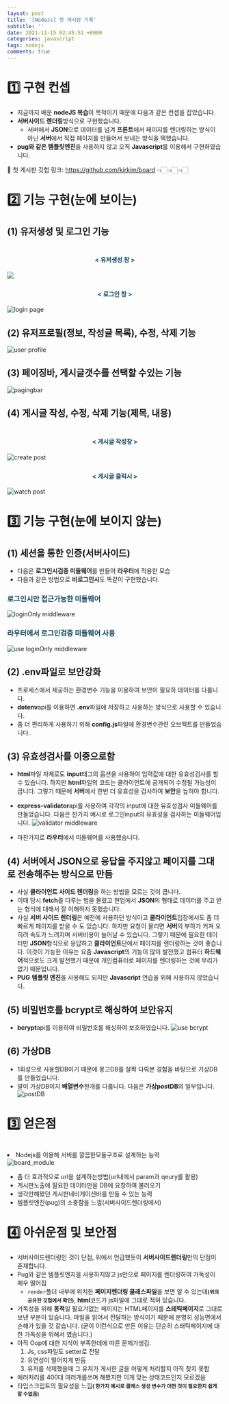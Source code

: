 ```yaml
---
layout: post
title: '[NodeJs] 첫 게시판 기록'
subtitle: ''
date: 2021-11-15 02:45:51 +0900
categories: javascript
tags: nodejs
comments: true
---
```


<h1>1️⃣ 구현 컨셉</h1>

- 지금까지 배운 <b class="green">nodeJS 복습</b>이 목적이기 때문에 다음과 같은 컨셉을 잡았습니다.
- <b class="green">서버사이드 렌더링</b>방식으로 구현했습니다.
  - 서버에서 <b class="brown">JSON</b>으로 데이터를 넘겨 **프론트**에서 페이지를 렌더링하는 방식이 아닌 **서버**에서 직접 페이지를 만들어서 보내는 방식을 택했습니다.
- <b class="green">pug와 같은 템플릿엔진</b>을 사용하지 않고 오직 <b class="brown">Javascript</b>를 이용해서 구현하였습니다.

🌈 첫 게시판 깃헙 링크: <a href="https://github.com/kirkim/board">https://github.com/kirkim/board</a> 👈🏻👈🏻👈🏻

<h1 class="ksubject">2️⃣ 기능 구현(눈에 보이는)</h1>

## (1) 유저생성 및 로그인 기능

<div class="explain-cover">
    <div class="explain-left" style="padding-top:1%">
        <h4 align="middle" style="color:#0e435c;">&lt; 유저생성 창 &gt;</h4>
        <img src="/assets/img/nodeJs/board/6.png">
    </div>
    <div class="explain-right" style="padding-top:1%">
        <h4 align="middle" style="color:#0e435c;">&lt; 로그인 창 &gt;</h4>
        <img src="/assets/img/nodeJs/board/1.png" alt="login page">
    </div>
</div>

## (2) 유저프로필(정보, 작성글 목록), 수정, 삭제 기능

  <img src="/assets/img/nodeJs/board/2.png" alt="user profile">

## (3) 페이징바, 게시글갯수를 선택할 수있는 기능

  <img src="/assets/img/nodeJs/board/3.png" alt="pagingbar">

## (4) 게시글 작성, 수정, 삭제 기능(제목, 내용)

<div class="explain-cover">
    <div class="explain-left" style="padding-top:1%">
        <h4 align="middle" style="color:#0e435c;">&lt; 게시글 작성창 &gt;</h4>
        <img src="/assets/img/nodeJs/board/4.png" alt="create post">
    </div>
    <div class="explain-right" style="padding-top:1%">
        <h4 align="middle" style="color:#0e435c;">&lt; 게시글 클릭시 &gt;</h4>
        <img src="/assets/img/nodeJs/board/5.png" alt="watch post">
    </div>
</div>

<h1 class="ksubject">3️⃣ 기능 구현(눈에 보이지 않는)</h1>

## (1) 세션을 통한 인증(서버사이드)

- 다음은 **로그인시검증 미들웨어**를 만들어 **라우터**에 적용한 모습
- 다음과 같은 방법으로 **비로그인시**도 똑같이 구현했습니다.

<h3 style="color:#0e435c;">로그인시만 접근가능한 미들웨어</h3>
<img src="/assets/img/nodeJs/board/7.png" alt="loginOnly middleware">
<h3 style="color:#0e435c;">라우터에서 로그인검증 미들웨어 사용</h3>
<img src="/assets/img/nodeJs/board/8.png" alt="use loginOnly middleware">

## (2) .env파일로 보안강화

- 프로세스에서 제공하는 환경변수 기능을 이용하여 보안이 필요하 데이터를 다룹니다.
- <b class="brown">dotenv</b>api를 이용하면 **.env**파일에 저장하고 사용하는 방식으로 사용할 수 있습니다.
- 좀 더 편리하게 사용하기 위해 <b class="bronw">config.js</b>파일에 환경변수관련 오브젝트를 만들었습니다.

## (3) 유효성검사를 이중으로함

- **html**파일 자체로도 **input**태그의 옵션을 사용하여 입력값에 대한 유효성검사를 할 수 있습니다. 하지만 **html**파일의 코드는 클라이언트에 공개되어 수정될 가능성이 큽니다. 그렇기 때문에 **서버**에서 한번 더 유효성을 검사하여 **보안**을 높혀야 합니다.
- <b class="brown">express-validator</b>api를 사용하여 각각의 input에 대한 유효성검사 미들웨어를 만들었습니다. 다음은 한가지 예시로 로그인input의 유효성을 검사하는 미들웨어입니다.
  <img src="/assets/img/nodeJs/board/9.png" alt="validator middleware">

- 마찬가지로 **라우터**에서 미들웨어를 사용했습니다.

## (4) 서버에서 JSON으로 응답을 주지않고 페이지를 그대로 전송해주는 방식으로 만듬

- 사실 <b class="green">클라이언트 사이드 렌더링</b>을 하는 방법을 모르는 것이 큽니다.
- 이때 당시 **fetch**를 다루는 법을 몰랐고 현업에서 <b class="brown">JSON</b>의 형태로 데이터를 주고 받는 형식에 대해서 잘 이해하지 못했습니다.
- 사실 **서버 사이드 렌더링**은 예전에 사용하던 방식이고 **클라이언트**입장에서도 좀 더 빠르게 페이지를 받을 수 도 있습니다. 하지만 <rd>요청</rd>이 몰리면 **서버**의 부하가 커져 오히려 속도가 느려지며 <rd>서버비용</rd>이 늘어날 수 있습니다. 그렇기 때문에 필요한 데이터만 <b class="brown">JSON</b>형식으로 응답하고 **클라이언트**단에서 페이지를 렌더링하는 것이 좋습니다.
  이것이 가능한 이유는 요즘 **Javascript**의 기능이 많이 발전했고 컴퓨터 **하드웨어**적으로도 크게 발전했기 때문에 개인컴퓨터로 페이지를 렌더링하는 것에 무리가 없기 때문입니다.
- <b class="purple">PUG</b> **템플릿 엔진**을 사용해도 되지만 **Javascript** 연습을 위해 사용하지 않았습니다.

## (5) 비밀번호를 bcrypt로 해싱하여 보안유지

- <b class="brown">bcrypt</b>api를 이용하여 비밀번호를 해싱하여 보호하였습니다.
  <img src="/assets/img/nodeJs/board/10.png" alt="use bcrypt">

## (6) 가상DB

- 1회성으로 사용할DB이기 때문에 몽고DB를 살짝 다뤄본 경험을 바탕으로 가상DB를 만들었습니다.
- 말이 가상DB이지 **배열변수**한개를 다룹니다. 다음은 **가상postDB**의 일부입니다.
  <img src="/assets/img/nodeJs/board/11.png" alt="postDB">

<h1 class="ksubject">3️⃣ 얻은점</h1>

<div class="explain-cover">
    <div class="explain-left" style="padding-top:3%">
		<li> Nodejs를 이용해 서버를 깔끔한모듈구조로 설계하는 능력 </li>
	</div>
    <div class="explain-right">
        <img src="/assets/img/nodeJs/board/12.png" alt="board_module">
    </div>
</div>

- 좀 더 효과적으로 url을 설계하는방법(url내에서 param과 qeury를 활용)
- 게시판노출에 필요한 데이터만을 DB에 요창하여 불러오기
- 생각만해봤던 게시판네비게이션바를 만들 수 있는 능력
- 템플릿엔진(pug)의 소중함을 느낌(서버사이드렌더링에서)

<h1 class="ksubject">4️⃣ 아쉬운점 및 보안점</h1>

- 서버사이드렌더링인 것이 단점, 위에서 언급했듯이 **서버사이드렌더링**만의 단점이 존재합니다.
- Pug와 같은 템플릿엔지을 사용하지않고 js만으로 페이지를 렌더링하여 가독성이 매우 떨어짐
  - `render`폴더 내부에 위치한 **페이지렌더링 클래스파일**을 보면 알 수 있는데<b style="font-size:85%">(위의 공유한 깃헙에서 확인)</b>, **html**코드가 js파일에 그대로 적혀 있습니다.
- 가독성을 위해 **동적**일 필요갸없는 페이지는 HTML페이지를 **스테틱페이지**로 그대로 보낸 부분이 있습니다. 파일을 읽어서 전달하는 방식이기 때문에 분명히 성능면에서 손해가 있을 것 같습니다. (굳이 이런식으로 만든 이유는 단순히 스태틱페이지에 대한 가독성을 위해서 였습니다.)
- 아직 Oop에 대한 지식이 부족한데에 따른 문제가생김.
  1.  Js, css파일도 setter로 전달
  2.  유연성이 떨어지게 만듬
  3.  유저를 삭제했을때 그 유저가 게시한 글을 어떻게 처리할지 아직 찾지 못함
- 에러처리를 400대 여러개를쓰며 해봤지만 이게 맞는 상태코드인지 모르겠음
- 타입스크립트의 필요성을 느낌<b style="font-size:85%">( 한가지 예시로 클래스 생성 변수가 어떤 것이 필요한지 쉽게 알 수없음)</b>
